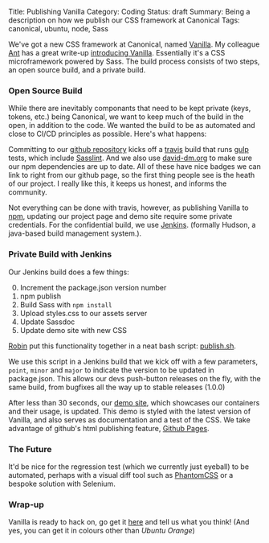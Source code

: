 Title: Publishing Vanilla
Category: Coding
Status: draft
Summary: Being a description on how we publish our CSS framework at Canonical
Tags: canonical, ubuntu, node, Sass


We've got a new CSS framework at Canonical, named [Vanilla](http://ubuntudesign.github.io/vanilla-framework/). My colleague [Ant](http://design.canonical.com/author/ya-bo-ng/) has a great write-up [introducing Vanilla](http://design.canonical.com/2015/06/introducing-vanilla/). Essentially it's a CSS microframework powered by Sass. The build process consists of two steps, an open source build, and a private build.

### Open Source Build
While there are inevitably componants that need to be kept private (keys, tokens, etc.) being Canonical, we want to keep much of the build in the open, in addition to the code. We wanted the build to be as automated and close to CI/CD principles as possible. Here's what happens:

Committing to our [github repository](https://github.com/ubuntudesign/vanilla-framework) kicks off a [travis](https://travis-ci.org/ubuntudesign/vanilla-framework) build that runs [gulp](http://gulpjs.com/) tests, which include [Sasslint](https://github.com/brigade/Sass-lint/). And we also use [david-dm.org](https://david-dm.org/ubuntudesign/vanilla-framework#info=devDependencies) to make sure our npm dependencies are up to date. All of these have nice badges we can link to right from our github page, so the first thing people see is the heath of our project. I really like this, it keeps us honest, and informs the community.

Not everything can be done with travis, however, as publishing Vanilla to [npm](https://www.npmjs.com/), updating our project page and demo site require some private credentials. For the confidential build, we use [Jenkins](https://jenkins-ci.org/). (formally Hudson, a java-based build management system.).

### Private Build with Jenkins
Our Jenkins build does a few things:

0. Increment the package.json version number
0. npm publish
0. Build Sass with `npm install`
0. Upload styles.css to our assets server
0. Update Sassdoc
0. Update demo site with new CSS


[Robin](http://design.canonical.com/author/nottrobin/) put this functionality together in a neat bash script: [publish.sh](https://github.com/ubuntudesign/vanilla-builder/blob/master/publish.sh).

We use this script in a Jenkins build that we kick off with a few parameters, `point`, `minor` and `major` to indicate the version to be updated in package.json. This allows our devs push-button releases on the fly, with the same build, from bugfixes all the way up to stable releases (1.0.0)

After less than 30 seconds, our [demo site](http://ubuntudesign.github.io/vanilla-framework/demo/), which showcases our containers and their usage, is updated. This demo is styled with the latest version of Vanilla, and also serves as documentation and a test of the CSS. We take advantage of github's html publishing feature, [Github Pages](https://pages.github.com/).

### The Future
It'd be nice for the regression test (which we currently just eyeball) to be automated, perhaps with a visual diff tool such as [PhantomCSS](https://github.com/Huddle/PhantomCSS) or a bespoke solution with Selenium.

### Wrap-up
Vanilla is ready to hack on, go get it [here](http://design.canonical.com/2015/06/introducing-vanilla/) and tell us what you think! (And yes, you can get it in colours other than _Ubuntu Orange_)

